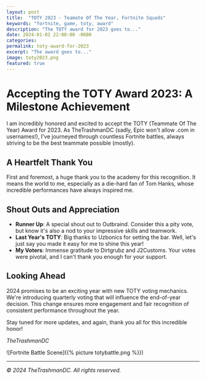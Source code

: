 ```yaml
---
layout: post
title:  "TOTY 2023 - Teamate Of The Year, Fortnite Squads"
keywords: "fortnite, game, toty, award"
description: "The TOTY award for 2023 goes to..."
date: 2024-01-01 22:00:00 -0600
categories: 
permalink: toty-award-for-2023
excerpt: "The award goes to..."
image: toty2023.png
featured: true
---
```

# Accepting the TOTY Award 2023: A Milestone Achievement

I am incredibly honored and excited to accept the TOTY (Teammate Of The Year) Award for 2023. As TheTrashmanDC (sadly, Epic won't allow .com in usernames!), I've journeyed through countless Fortnite battles, always striving to be the best teammate possible (mostly).

## A Heartfelt Thank You

First and foremost, a huge thank you to the academy for this recognition. It means the world to me, especially as a die-hard fan of Tom Hanks, whose incredible performances have always inspired me.

## Shout Outs and Appreciation

- **Runner Up**: A special shout out to Outbraind. Consider this a pity vote, but know it's also a nod to your impressive skills and teamwork.
- **Last Year's TOTY**: Big thanks to Uzbonics for setting the bar. Well, let's just say you made it easy for me to shine this year!
- **My Voters**: Immense gratitude to Dirtgrubz and J2Customs. Your votes were pivotal, and I can't thank you enough for your support.

## Looking Ahead

2024 promises to be an exciting year with new TOTY voting mechanics. We're introducing quarterly voting that will influence the end-of-year decision. This change ensures more engagement and fair recognition of consistent performance throughout the year.

Stay tuned for more updates, and again, thank you all for this incredible honor!

*TheTrashmanDC*

![Fortnite Battle Scene]({% picture totybattle.png %}})

---

*© 2024 TheTrashmanDC. All rights reserved.*

